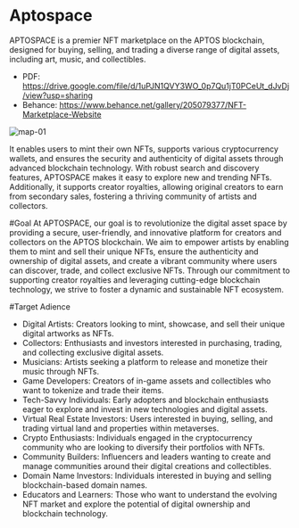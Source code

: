 # Aptospace
APTOSPACE is a premier NFT marketplace on the APTOS blockchain, designed for buying, selling, and trading a diverse range of digital assets, including art, music, and collectibles.
- PDF: https://drive.google.com/file/d/1uPJN1QVY3WO_0p7Qu1jT0PCeUt_dJvDj/view?usp=sharing
- Behance: https://www.behance.net/gallery/205079377/NFT-Marketplace-Website

![map-01](https://github.com/user-attachments/assets/b316240c-0e11-424d-ad91-6d7bddeb4298)

It enables users to mint their own NFTs, supports various cryptocurrency wallets, and ensures the security and
authenticity of digital assets through advanced blockchain technology. With robust search and discovery features, APTOSPACE makes it easy to
explore new and trending NFTs. Additionally, it supports creator royalties, allowing original creators to earn from secondary sales, fostering a thriving
community of artists and collectors.

#Goal
At APTOSPACE, our goal is to revolutionize the digital asset space by providing a secure, user-friendly, and innovative platform for creators and
collectors on the APTOS blockchain. We aim to empower artists by enabling them to mint and sell their unique NFTs, ensure the authenticity and
ownership of digital assets, and create a vibrant community where users can discover, trade, and collect exclusive NFTs. Through our commitment to
supporting creator royalties and leveraging cutting-edge blockchain technology, we strive to foster a dynamic and sustainable NFT ecosystem.

#Target Adience
- Digital Artists: Creators looking to mint, showcase, and sell their unique digital artworks as NFTs.
- Collectors: Enthusiasts and investors interested in purchasing, trading, and collecting exclusive digital assets.
- Musicians: Artists seeking a platform to release and monetize their music through NFTs.
- Game Developers: Creators of in-game assets and collectibles who want to tokenize and trade their items.
- Tech-Savvy Individuals: Early adopters and blockchain enthusiasts eager to explore and invest in new technologies and digital assets.
- Virtual Real Estate Investors: Users interested in buying, selling, and trading virtual land and properties within metaverses.
- Crypto Enthusiasts: Individuals engaged in the cryptocurrency community who are looking to diversify their portfolios with NFTs.
- Community Builders: Influencers and leaders wanting to create and manage communities around their digital creations and collectibles.
- Domain Name Investors: Individuals interested in buying and selling blockchain-based domain names.
- Educators and Learners: Those who want to understand the evolving NFT market and explore the potential of digital ownership and blockchain technology.
